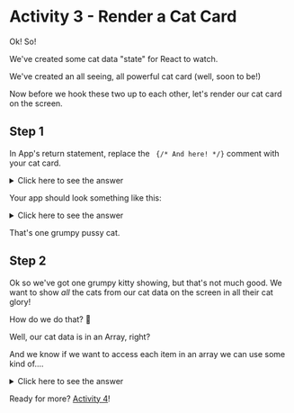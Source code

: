 # Activity 3 - Render a Cat Card

Ok! So!

We've created some cat data "state" for React to watch.

We've created an all seeing, all powerful cat card (well, soon to be!)

Now before we hook these two up to each other, let's render our cat card on the screen.

## Step 1

In App's return statement, replace the ` {/* And here! */}` comment with your cat card.

<details>
<summary>Click here to see the answer</summary>
<pre>

`<CatCard />`

</pre>
</details>

Your app should look something like this:

<details>
<summary>Click here to see the answer</summary>
<pre>

![Example](../public/act-3-example.png)

</pre>
</details>

That's one grumpy pussy cat.

## Step 2

Ok so we've got one grumpy kitty showing, but that's not much good. We want to show _all_ the cats from our cat data on the screen in all their cat glory!

How do we do that? 🤔

Well, our cat data is in an Array, right?

And we know if we want to access each item in an array we can use some kind of....

<details>
<summary>Click here to see the answer</summary>
<pre>

For Loop!

Just like we'd loop through a normal array, lets loop through our Cat data! It's just an array of objects after all 😺 ↬

</pre>
</details>

Ready for more? [Activity 4](./activity-4.md)!
